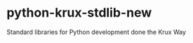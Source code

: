 python-krux-stdlib-new
======================

Standard libraries for Python development done the Krux Way

